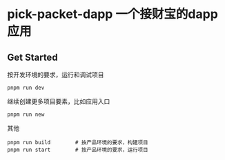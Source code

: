 # pick-packet-dapp 一个接财宝的dapp应用

## Get Started

按开发环境的要求，运行和调试项目

```
pnpm run dev
```

继续创建更多项目要素，比如应用入口

```
pnpm run new
```

其他

```
pnpm run build        # 按产品环境的要求，构建项目
pnpm run start        # 按产品环境的要求，运行项目
```
